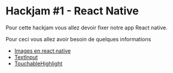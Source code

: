 # Hackjam #1 - React Native

Pour cette hackjam vous allez devoir fixer notre app React native.

Pour ceci vous allez avoir besoin de quelques informations
- [Images en react native](https://facebook.github.io/react-native/docs/image.html)
- [TextInput](https://facebook.github.io/react-native/docs/textinput.html)
- [TouchableHighlight](https://facebook.github.io/react-native/docs/touchablehighlight.html)

